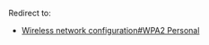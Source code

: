 Redirect to:

*   [Wireless network configuration#WPA2 Personal](/index.php/Wireless_network_configuration#WPA2_Personal "Wireless network configuration")